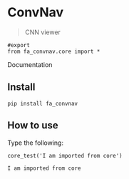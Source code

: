 # ConvNav
> CNN viewer 


```
#export
from fa_convnav.core import *

```

Documentation

## Install

`pip install fa_convnav`

## How to use

Type the following:

```
core_test('I am imported from core')
```

    I am imported from core

